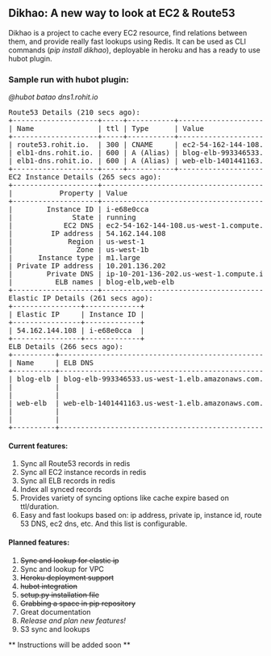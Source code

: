 ## Dikhao: A new way to look at EC2 & Route53

Dikhao is a project to cache every EC2 resource, find relations between them, and provide really fast lookups using Redis. It can be used as CLI commands (*pip install dikhao*), deployable in heroku and has a ready to use hubot plugin.

### Sample run with hubot plugin:

*@hubot batao dns1.rohit.io*

<pre>
Route53 Details (210 secs ago):
+--------------------+-----+-----------+----------------------------------------------------+
| Name               | ttl | Type      | Value                                              |
+--------------------+-----+-----------+----------------------------------------------------+
| route53.rohit.io.  | 300 | CNAME     | ec2-54-162-144-108.us-west-1.compute.amazonaws.com |
| elb1-dns.rohit.io. | 600 | A (Alias) | blog-elb-993346533.us-west-1.elb.amazonaws.com.    |
| elb1-dns.rohit.io. | 600 | A (Alias) | web-elb-1401441163.us-west-1.elb.amazonaws.com.    |
+--------------------+-----+-----------+----------------------------------------------------+
EC2 Instance Details (265 secs ago):
+--------------------+----------------------------------------------------+
|           Property | Value                                              |
+--------------------+----------------------------------------------------+
|        Instance ID | i-e68e0cca                                         |
|              State | running                                            |
|            EC2 DNS | ec2-54-162-144-108.us-west-1.compute.amazonaws.com |
|         IP address | 54.162.144.108                                     |
|             Region | us-west-1                                          |
|               Zone | us-west-1b                                         |
|      Instance type | m1.large                                           |
| Private IP address | 10.201.136.202                                     |
|        Private DNS | ip-10-201-136-202.us-west-1.compute.internal       |
|          ELB names | blog-elb,web-elb                                   |
+--------------------+----------------------------------------------------+
Elastic IP Details (261 secs ago):
+----------------+-------------+
| Elastic IP     | Instance ID |
+----------------+-------------+
| 54.162.144.108 | i-e68e0cca  |
+----------------+-------------+
ELB Details (266 secs ago):
+----------+-------------------------------------------------+-------------+--------------+
| Name     | ELB DNS                                         | Instance ID | State        |
+----------+-------------------------------------------------+-------------+--------------+
| blog-elb | blog-elb-993346533.us-west-1.elb.amazonaws.com. | i-e68e0cca  | InService    |
|          |                                                 | i-e68kkbba  | InService    |
|          |                                                 | i-52641cad  | OutOfService |
| web-elb  | web-elb-1401441163.us-west-1.elb.amazonaws.com. | i-e68e0cca  | InService    |
|          |                                                 | i-e68kkbba  | InService    |
|          |                                                 | i-52641cad  | OutOfService |
+----------+-------------------------------------------------+-------------+--------------+
</pre>



#### Current features:
1. Sync all Route53 records in redis
2. Sync all EC2 instance records in redis
3. Sync all ELB records in redis
4. Index all synced records
5. Provides variety of syncing options like cache expire based on ttl/duration.
6. Easy and fast lookups based on: ip address, private ip, instance id, route 53 DNS, ec2 dns, etc. And this list is configurable.

#### Planned features:
1. ~~Sync and lookup for elastic ip~~
2. Sync and lookup for VPC
3. ~~Heroku deployment support~~
4. ~~hubot integration~~
5. ~~setup.py installation file~~
6. ~~Grabbing a space in pip repository~~
7. Great documentation
8. *Release and plan new features!*
9. S3 sync and lookups

** Instructions will be added soon **
